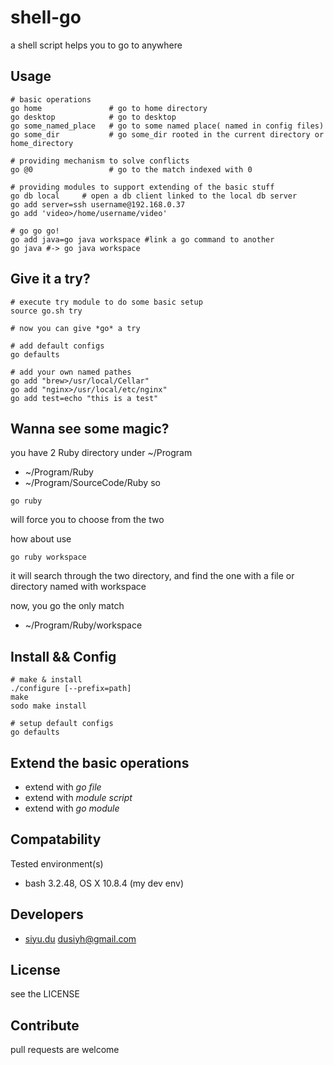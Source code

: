 shell-go
========

a shell script helps you to go to anywhere

## Usage
```
# basic operations
go home               # go to home directory
go desktop            # go to desktop
go some_named_place   # go to some named place( named in config files)
go some_dir           # go some_dir rooted in the current directory or home_directory

# providing mechanism to solve conflicts
go @0                 # go to the match indexed with 0

# providing modules to support extending of the basic stuff
go db local     # open a db client linked to the local db server
go add server=ssh username@192.168.0.37
go add 'video>/home/username/video'

# go go go!
go add java=go java workspace #link a go command to another
go java #-> go java workspace
```

## Give it a try?
```
# execute try module to do some basic setup
source go.sh try

# now you can give *go* a try

# add default configs
go defaults

# add your own named pathes
go add "brew>/usr/local/Cellar"
go add "nginx>/usr/local/etc/nginx"
go add test=echo "this is a test"

```

## Wanna see some magic?

you have 2 Ruby directory under ~/Program

* ~/Program/Ruby
* ~/Program/SourceCode/Ruby
so 
```
go ruby
```
will force you to choose from the two

how about use 
```
go ruby workspace
```
it will search through the two directory, and find the one with a file or directory named with workspace

now, you go the only match

* ~/Program/Ruby/workspace


## Install && Config
```
# make & install
./configure [--prefix=path]
make
sodo make install

# setup default configs
go defaults
```


## Extend the basic operations

* extend with *go file* 
* extend with *module script*
* extend with *go module*

## Compatability

Tested environment(s)

* bash 3.2.48, OS X 10.8.4 (my dev env)

## Developers

* [siyu.du](https://github.com/secretworry) dusiyh@gmail.com

## License

see the LICENSE

## Contribute

pull requests are welcome
